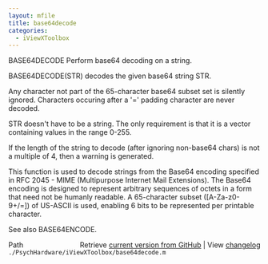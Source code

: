 ```yaml
---
layout: mfile
title: base64decode
categories:
  - iViewXToolbox
---
```


BASE64DECODE Perform base64 decoding on a string.

   BASE64DECODE\(STR\) decodes the given base64 string STR.

   Any character not part of the 65\-character base64 subset set is silently
   ignored.  Characters occuring after a '=' padding character are never
   decoded.

   STR doesn't have to be a string.  The only requirement is that it is a
   vector containing values in the range 0\-255.

   If the length of the string to decode \(after ignoring non\-base64 chars\) is
   not a multiple of 4, then a warning is generated.

   This function is used to decode strings from the Base64 encoding specified
   in RFC 2045 \- MIME \(Multipurpose Internet Mail Extensions\).  The Base64
   encoding is designed to represent arbitrary sequences of octets in a form
   that need not be humanly readable.  A 65\-character subset \(\[A\-Za\-z0\-9\+/=\]\)
   of US\-ASCII is used, enabling 6 bits to be represented per printable
   character.

   See also BASE64ENCODE.


<div class="code_header" style="text-align:right;">
  <span style="float:left;">Path&nbsp;&nbsp;</span> <span class="counter">Retrieve <a href=
  "https://raw.github.com/Psychtoolbox-3/Psychtoolbox-3/beta/./PsychHardware/iViewXToolbox/base64decode.m">current version from GitHub</a> | View <a href=
  "https://github.com/Psychtoolbox-3/Psychtoolbox-3/commits/beta/./PsychHardware/iViewXToolbox/base64decode.m">changelog</a></span>
</div>
<div class="code">
  <code>./PsychHardware/iViewXToolbox/base64decode.m</code>
</div>
